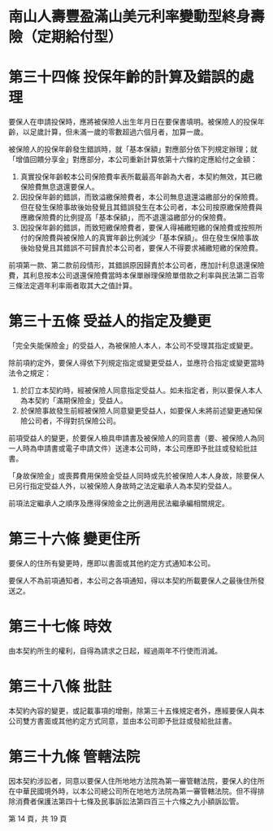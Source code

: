 # 南山人壽豐盈滿山美元利率變動型終身壽險（定期給付型）

# 第三十四條   投保年齡的計算及錯誤的處理

要保人在申請投保時，應將被保險人出生年月日在要保書填明。被保險人的投保年齡，以足歲計算，但未滿一歲的零數超過六個月者，加算一歲。

被保險人的投保年齡發生錯誤時，就「基本保額」對應部分依下列規定辦理；就「增值回饋分享金」對應部分，本公司重新計算依第十六條約定應給付之金額：

1. 真實投保年齡較本公司保險費率表所載最高年齡為大者，本契約無效，其已繳保險費無息退還要保人。
2. 因投保年齡的錯誤，而致溢繳保險費者，本公司無息退還溢繳部分的保險費。但在發生保險事故後始發覺且其錯誤發生在本公司者，本公司按原繳保險費與應繳保險費的比例提高「基本保額」，而不退還溢繳部分的保險費。
3. 因投保年齡的錯誤，而致短繳保險費者，要保人得補繳短繳的保險費或按照所付的保險費與被保險人的真實年齡比例減少「基本保額」。但在發生保險事故後始發覺且其錯誤不可歸責於本公司者，要保人不得要求補繳短繳的保險費。

前項第一款、第二款前段情形，其錯誤原因歸責於本公司者，應加計利息退還保險費，其利息按本公司退還保險費當時本保單辦理保險單借款之利率與民法第二百零三條法定週年利率兩者取其大之值計算。

# 第三十五條   受益人的指定及變更

「完全失能保險金」的受益人，為被保險人本人，本公司不受理其指定或變更。

除前項約定外，要保人得依下列規定指定或變更受益人，並應符合指定或變更當時法令之規定：

1. 於訂立本契約時，經被保險人同意指定受益人。如未指定者，則以要保人本人為本契約「滿期保險金」受益人。
2. 於保險事故發生前經被保險人同意變更受益人，如要保人未將前述變更通知保險公司者，不得對抗保險公司。

前項受益人的變更，於要保人檢具申請書及被保險人的同意書（要、被保險人為同一人時為申請書或電子申請文件）送達本公司時，本公司應即予批註或發給批註書。

「身故保險金」或喪葬費用保險金受益人同時或先於被保險人本人身故，除要保人已另行指定受益人外，以被保險人身故時之法定繼承人為本契約受益人。

前項法定繼承人之順序及應得保險金之比例適用民法繼承編相關規定。

# 第三十六條   變更住所

要保人的住所有變更時，應即以書面或其他約定方式通知本公司。

要保人不為前項通知者，本公司之各項通知，得以本契約所載要保人之最後住所發送之。

# 第三十七條   時效

由本契約所生的權利，自得為請求之日起，經過兩年不行使而消滅。

# 第三十八條   批註

本契約內容的變更，或記載事項的增刪，除第三十五條規定者外，應經要保人與本公司雙方書面或其他約定方式同意，並由本公司即予批註或發給批註書。

# 第三十九條   管轄法院

因本契約涉訟者，同意以要保人住所地地方法院為第一審管轄法院，要保人的住所在中華民國境外時，以本公司總公司所在地地方法院為第一審管轄法院。但不得排除消費者保護法第四十七條及民事訴訟法第四百三十六條之九小額訴訟管。

第 14 頁，共 19 頁